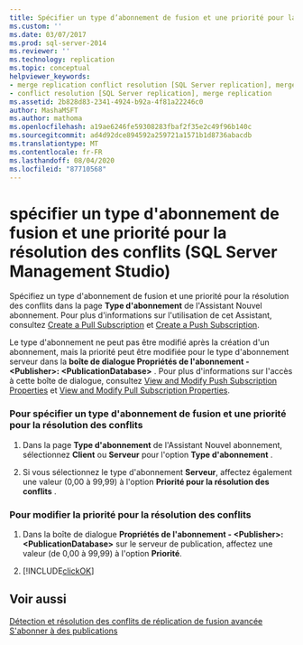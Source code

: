 ```yaml
---
title: Spécifier un type d’abonnement de fusion et une priorité pour la résolution des conflits (SQL Server Management Studio) | Microsoft Docs
ms.custom: ''
ms.date: 03/07/2017
ms.prod: sql-server-2014
ms.reviewer: ''
ms.technology: replication
ms.topic: conceptual
helpviewer_keywords:
- merge replication conflict resolution [SQL Server replication], merge subscription resolvers
- conflict resolution [SQL Server replication], merge replication
ms.assetid: 2b828d83-2341-4924-b92a-4f81a22246c0
author: MashaMSFT
ms.author: mathoma
ms.openlocfilehash: a19ae6246fe59308283fbaf2f35e2c49f96b140c
ms.sourcegitcommit: ad4d92dce894592a259721a1571b1d8736abacdb
ms.translationtype: MT
ms.contentlocale: fr-FR
ms.lasthandoff: 08/04/2020
ms.locfileid: "87710568"
---
```

# <a name="specify-a-merge-subscription-type-and-conflict-resolution-priority-sql-server-management-studio"></a>spécifier un type d'abonnement de fusion et une priorité pour la résolution des conflits (SQL Server Management Studio)
  Spécifiez un type d'abonnement de fusion et une priorité pour la résolution des conflits dans la page **Type d'abonnement** de l'Assistant Nouvel abonnement. Pour plus d'informations sur l'utilisation de cet Assistant, consultez [Create a Pull Subscription](create-a-pull-subscription.md) et [Create a Push Subscription](create-a-push-subscription.md).  
  
 Le type d'abonnement ne peut pas être modifié après la création d'un abonnement, mais la priorité peut être modifiée pour le type d'abonnement serveur dans la **boîte de dialogue Propriétés de l'abonnement - \<Publisher>: \<PublicationDatabase>** . Pour plus d'informations sur l'accès à cette boîte de dialogue, consultez [View and Modify Push Subscription Properties](view-and-modify-push-subscription-properties.md) et [View and Modify Pull Subscription Properties](view-and-modify-pull-subscription-properties.md).  
  
### <a name="to-specify-a-merge-subscription-type-and-conflict-resolution-priority"></a>Pour spécifier un type d'abonnement de fusion et une priorité pour la résolution des conflits  
  
1.  Dans la page **Type d'abonnement** de l'Assistant Nouvel abonnement, sélectionnez **Client** ou **Serveur** pour l'option **Type d'abonnement** .  
  
2.  Si vous sélectionnez le type d'abonnement **Serveur**, affectez également une valeur (0,00 à 99,99) à l'option **Priorité pour la résolution des conflits** .  
  
### <a name="to-modify-the-conflict-resolution-priority"></a>Pour modifier la priorité pour la résolution des conflits  
  
1.  Dans la boîte de dialogue **Propriétés de l'abonnement - \<Publisher>: \<PublicationDatabase>** sur le serveur de publication, affectez une valeur (de 0,00 à 99,99) à l'option **Priorité**.  
  
2.  [!INCLUDE[clickOK](../../includes/clickok-md.md)]  
  
## <a name="see-also"></a>Voir aussi  
 [Détection et résolution des conflits de réplication de fusion avancée](merge/advanced-merge-replication-conflict-detection-and-resolution.md)   
 [S'abonner à des publications](subscribe-to-publications.md)  
  
  
